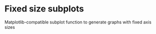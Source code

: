 # Fixed size subplots 

Matplotlib-compatible subplot function to generate graphs with fixed axis sizes
